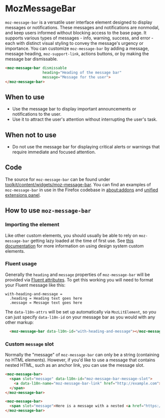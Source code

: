 # MozMessageBar

`moz-message-bar` is a versatile user interface element designed to display messages or notifications.
These messages and notifications are nonmodal, and keep users informed without blocking access to the base page.
It supports various types of messages - info, warning, success, and error - each with distinct visual styling
to convey the message's urgency or importance. You can customize `moz-message-bar` by adding a message, message heading,
`moz-support-link`, actions buttons, or by making the message bar dismissable.

```html story
<moz-message-bar dismissable
                 heading="Heading of the message bar"
                 message="Message for the user">
</moz-message-bar>
```

## When to use

* Use the message bar to display important announcements or notifications to the user.
* Use it to attract the user's attention without interrupting the user's task.

## When not to use

* Do not use the message bar for displaying critical alerts or warnings that require immediate and focused attention.

## Code

The source for `moz-message-bar` can be found under
[toolkit/content/widgets/moz-message-bar](https://searchfox.org/mozilla-central/source/toolkit/content/widgets/moz-message-bar/moz-message-bar.mjs).
You can find an examples of `moz-message-bar` in use in the Firefox codebase in
[about:addons](https://searchfox.org/mozilla-central/source/toolkit/mozapps/extensions/content/aboutaddons.html) and
[unified extensions panel](https://searchfox.org/mozilla-central/source/browser/base/content/browser-addons.js).

## How to use `moz-message-bar`

### Importing the element

Like other custom elements, you should usually be able to rely on `moz-message-bar` getting lazy loaded at the time of first use. See [this documentation](https://firefox-source-docs.mozilla.org/browser/components/storybook/docs/README.reusable-widgets.stories.html#using-new-design-system-components) for more information on using design system custom elements.

### Fluent usage

Generally the `heading` and `message` properties of
`moz-message-bar` will be provided via [Fluent attributes](https://mozilla-l10n.github.io/localizer-documentation/tools/fluent/basic_syntax.html#attributes).
To get this working you will need to format your Fluent message like this:

```
with-heading-and-message =
  .heading = Heading text goes here
  .message = Message text goes here
```

The `data-l10n-attrs` will be set up automatically via `MozLitElement`, so you can just specify `data-l10n-id` on your message bar as you would with any other markup:

```html
  <moz-message-bar data-l10n-id="with-heading-and-message"></moz-message-bar>
```

### Custom `message` slot

Normally the "message" of `moz-message-bar` can only be a string (containing no HTML elements). However, if you'd like to use a message that contains nested HTML, such as an anchor link, you can use the message slot.


```html
<moz-message-bar>
  <span slot="message" data-l10n-id="moz-message-bar-message-slot">
    <a data-l10n-name="moz-message-bar-link" href="http://example.com"></a>
  </span>
</moz-message-bar>
```


```html story
<moz-message-bar>
  <span slot="message">Here is a message with a nested <a href="https://example.com" target="_blank">link</a>.</span>
</moz-message-bar>
```
